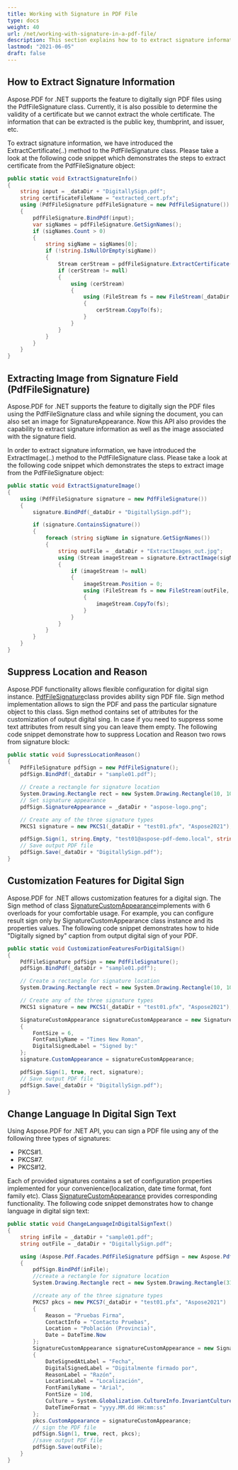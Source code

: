 ```yaml
---
title: Working with Signature in PDF File
type: docs
weight: 40
url: /net/working-with-signature-in-a-pdf-file/
description: This section explains how to to extract signature information, extract image from signature, change language, and etc using PdfFileSignature class.
lastmod: "2021-06-05"
draft: false
---
```


## How to Extract Signature Information

Aspose.PDF for .NET supports the feature to digitally sign PDF files using the PdfFileSignature class. Currently, it is also possible to determine the validity of a certificate but we cannot extract the whole certificate. The information that can be extracted is the public key, thumbprint, and issuer, etc.

To extract signature information, we have introduced the ExtractCertificate(..) method to the PdfFileSignature class. Please take a look at the following code snippet which demonstrates the steps to extract certificate from the PdfFileSignature object:

```csharp
public static void ExtractSignatureInfo()
{
    string input = _dataDir + "DigitallySign.pdf";
    string certificateFileName = "extracted_cert.pfx";
    using (PdfFileSignature pdfFileSignature = new PdfFileSignature())
    {
        pdfFileSignature.BindPdf(input);
        var sigNames = pdfFileSignature.GetSignNames();
        if (sigNames.Count > 0)
        {
            string sigName = sigNames[0];
            if (!string.IsNullOrEmpty(sigName))
            {
                Stream cerStream = pdfFileSignature.ExtractCertificate(sigName);
                if (cerStream != null)
                {
                    using (cerStream)
                    {
                        using (FileStream fs = new FileStream(_dataDir + certificateFileName, FileMode.CreateNew))
                        {
                            cerStream.CopyTo(fs);
                        }
                    }
                }
            }
        }
    }
}
```

## Extracting Image from Signature Field (PdfFileSignature)

Aspose.PDF for .NET supports the feature to digitally sign the PDF files using the PdfFileSignature class and while signing the document, you can also set an image for SignatureAppearance. Now this API also provides the capability to extract signature information as well as the image associated with the signature field.

In order to extract signature information, we have introduced the ExtractImage(..) method to the PdfFileSignature class. Please take a look at the following code snippet which demonstrates the steps to extract image from the PdfFileSignature object:

```csharp
public static void ExtractSignatureImage()
{
    using (PdfFileSignature signature = new PdfFileSignature())
    {
        signature.BindPdf(_dataDir + "DigitallySign.pdf");

        if (signature.ContainsSignature())
        {
            foreach (string sigName in signature.GetSignNames())
            {
                string outFile = _dataDir + "ExtractImages_out.jpg";
                using (Stream imageStream = signature.ExtractImage(sigName))
                {
                    if (imageStream != null)
                    {
                        imageStream.Position = 0;
                        using (FileStream fs = new FileStream(outFile, FileMode.OpenOrCreate))
                        {
                            imageStream.CopyTo(fs);
                        }
                    }
                }
            }
        }
    }
}
```

## Suppress Location and Reason

Aspose.PDF functionality allows flexible configuration for digital sign instance. [PdfFileSignature](https://reference.aspose.com/pdf/net/aspose.pdf.facades/pdffilesignature)class provides ability sign PDF file. Sign method implementation allows to sign the PDF and pass the particular signature object to this class. Sign method contains set of attributes for the customization of output digital sing. In case if you need to suppress some text attributes from result sing you can leave them empty. The following code snippet demonstrate how to suppress Location and Reason two rows from signature block:

```csharp
public static void SupressLocationReason()
{
    PdfFileSignature pdfSign = new PdfFileSignature();
    pdfSign.BindPdf(_dataDir + "sample01.pdf");

    // Create a rectangle for signature location
    System.Drawing.Rectangle rect = new System.Drawing.Rectangle(10, 10, 300, 50);
    // Set signature appearance
    pdfSign.SignatureAppearance = _dataDir + "aspose-logo.png";

    // Create any of the three signature types
    PKCS1 signature = new PKCS1(_dataDir + "test01.pfx", "Aspose2021"); // PKCS#1

    pdfSign.Sign(1, string.Empty, "test01@aspose-pdf-demo.local", string.Empty, true, rect, signature);
    // Save output PDF file
    pdfSign.Save(_dataDir + "DigitallySign.pdf");
}
```

## Customization Features for Digital Sign

Aspose.PDF for .NET allows customization features for a digital sign. The Sign method of class [SignatureCustomAppearance](https://reference.aspose.com/pdf/net/aspose.pdf.forms/signaturecustomappearance)implements with 6 overloads for your comfortable usage. For example, you can configure result sign only by SignatureCustomAppearance class instance and its properties values. The following code snippet demonstrates how to hide "Digitally signed by" caption from output digital sign of your PDF. 

```csharp
public static void CustomizationFeaturesForDigitalSign()
{
    PdfFileSignature pdfSign = new PdfFileSignature();
    pdfSign.BindPdf(_dataDir + "sample01.pdf");

    // Create a rectangle for signature location
    System.Drawing.Rectangle rect = new System.Drawing.Rectangle(10, 10, 300, 50);

    // Create any of the three signature types
    PKCS1 signature = new PKCS1(_dataDir + "test01.pfx", "Aspose2021"); // PKCS#1

    SignatureCustomAppearance signatureCustomAppearance = new SignatureCustomAppearance
    {
        FontSize = 6,
        FontFamilyName = "Times New Roman",
        DigitalSignedLabel = "Signed by:"
    };
    signature.CustomAppearance = signatureCustomAppearance;

    pdfSign.Sign(1, true, rect, signature);
    // Save output PDF file
    pdfSign.Save(_dataDir + "DigitallySign.pdf");
}
```

## Change Language In Digital Sign Text

Using Aspose.PDF for .NET API, you can sign a PDF file using any of the following three types of signatures:

- PKCS#1.
- PKCS#7.
- PKCS#12.

Each of provided signatures contains a set of configuration properties implemented for your convenience(localization, date time format, font family etc). Class [SignatureCustomAppearance](https://reference.aspose.com/pdf/net/aspose.pdf.forms/signaturecustomappearance) provides corresponding functionality. The following code snippet demonstrates how to change language in digital sign text:

```csharp
public static void ChangeLanguageInDigitalSignText()
{
    string inFile = _dataDir + "sample01.pdf";
    string outFile = _dataDir + "DigitallySign.pdf";

    using (Aspose.Pdf.Facades.PdfFileSignature pdfSign = new Aspose.Pdf.Facades.PdfFileSignature())
    {
        pdfSign.BindPdf(inFile);
        //create a rectangle for signature location
        System.Drawing.Rectangle rect = new System.Drawing.Rectangle(310, 45, 200, 50);

        //create any of the three signature types
        PKCS7 pkcs = new PKCS7(_dataDir + "test01.pfx", "Aspose2021")
        {
            Reason = "Pruebas Firma",
            ContactInfo = "Contacto Pruebas",
            Location = "Población (Provincia)",
            Date = DateTime.Now
        };
        SignatureCustomAppearance signatureCustomAppearance = new SignatureCustomAppearance
        {
            DateSignedAtLabel = "Fecha",
            DigitalSignedLabel = "Digitalmente firmado por",
            ReasonLabel = "Razón",
            LocationLabel = "Localización",
            FontFamilyName = "Arial",
            FontSize = 10d,
            Culture = System.Globalization.CultureInfo.InvariantCulture,
            DateTimeFormat = "yyyy.MM.dd HH:mm:ss"
        };
        pkcs.CustomAppearance = signatureCustomAppearance;
        // sign the PDF file
        pdfSign.Sign(1, true, rect, pkcs);
        //save output PDF file
        pdfSign.Save(outFile);
    }
}
```
